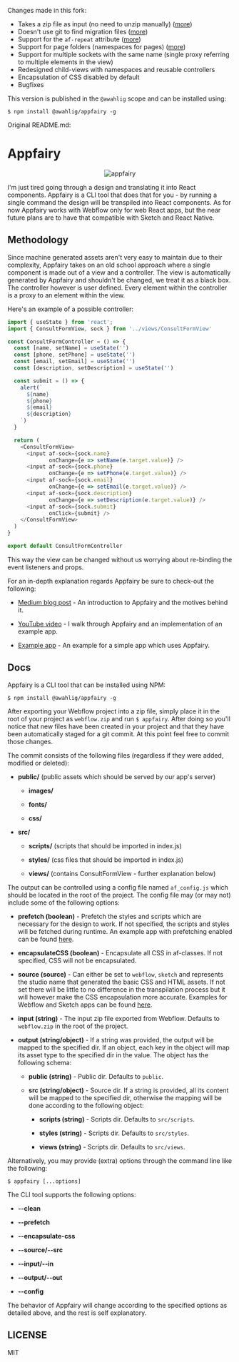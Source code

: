 Changes made in this fork:

- Takes a zip file as input (no need to unzip manually) ([more](https://github.com/awahlig/Appfairy/commit/41fc3589414ac8ff446451cc03c7f051b4d4d8b8))
- Doesn't use git to find migration files ([more](https://github.com/awahlig/Appfairy/commit/7b1b52c3f6ab4cdc9e7ec492a61f4a57394039b9))
- Support for the `af-repeat` attribute ([more](https://github.com/awahlig/Appfairy/commit/010b0409fe644c23889256c18cde1127818f2f1e))
- Support for page folders (namespaces for pages) ([more](https://github.com/awahlig/Appfairy/commit/56bfc9ba12d69506fff33c954e35d0bd0fe7805c))
- Support for multiple sockets with the same name (single proxy referring to multiple elements in the view)
- Redesigned child-views with namespaces and reusable controllers
- Encapsulation of CSS disabled by default
- Bugfixes

This version is published in the `@awahlig` scope and can be installed using:

    $ npm install @awahlig/appfairy -g

Original README.md:

# Appfairy

<p align="center"><img src="https://user-images.githubusercontent.com/7648874/45173702-8e98e700-b23b-11e8-96c7-2426ab03abe0.png" alt="appfairy"></p>

I'm just tired going through a design and translating it into React components. Appfairy is a CLI tool that does that for you - by running a single command the design will be transpiled into React components. As for now Appfairy works with Webflow only for web React apps, but the near future plans are to have that compatible with Sketch and React Native.

## Methodology

Since machine generated assets aren't very easy to maintain due to their complexity, Appfairy takes on an old school approach where a single component is made out of a view and a controller. The view is automatically generated by Appfairy and shouldn't be changed, we treat it as a black box. The controller however is user defined. Every element within the controller is a proxy to an element within the view.

Here's an example of a possible controller:

```js
import { useState } from 'react';
import { ConsultFormView, sock } from '../views/ConsultFormView'

const ConsultFormController = () => {
  const [name, setName] = useState('')
  const [phone, setPhone] = useState('')
  const [email, setEmail] = useState('')
  const [description, setDescription] = useState('')

  const submit = () => {
    alert(`
      ${name}
      ${phone}
      ${email}
      ${description}
    `)
  }

  return (
    <ConsultFormView>
      <input af-sock={sock.name}
             onChange={e => setName(e.target.value)} />
      <input af-sock={sock.phone}
             onChange={e => setPhone(e.target.value)} />
      <input af-sock={sock.email}
             onChange={e => setEmail(e.target.value)} />
      <input af-sock={sock.description}
             onChange={e => setDescription(e.target.value)} />
      <input af-sock={sock.submit}
             onClick={submit} />
    </ConsultFormView>
  )
}

export default ConsultFormController
```

This way the view can be changed without us worrying about re-binding the event listeners and props.

For an in-depth explanation regards Appfairy be sure to check-out the following:

- [Medium blog post](https://medium.com/@eytanmanor/how-to-create-a-react-app-out-of-a-webflow-project-309b696a0533) - An introduction to Appfairy and the motives behind it.

- [YouTube video](https://www.youtube.com/watch?v=6hJe6pZld0o) - I walk through Appfairy and an implementation of an example app.

- [Example app](https://github.com/DAB0mB/Appfairy/tree/master/examples/prefetch) - An example for a simple app which uses Appfairy.

## Docs

Appfairy is a CLI tool that can be installed using NPM:

    $ npm install @awahlig/appfairy -g

After exporting your Webflow project into a zip file, simply place it in the root of your project as `webflow.zip` and run `$ appfairy`. After doing so you'll notice that new files have been created in your project and that they have been automatically staged for a git commit. At this point feel free to commit those changes.

The commit consists of the following files (regardless if they were added, modified or deleted):

- **public/** (public assets which should be served by our app's server)

  - **images/**

  - **fonts/**

  - **css/**

- **src/**

  - **scripts/** (scripts that should be imported in index.js)

  - **styles/** (css files that should be imported in index.js)

  - **views/** (contains ConsultFormView - further explanation below)

The output can be controlled using a config file named `af_config.js` which should be located in the root of the project. The config file may (or may not) include some of the following options:

- **prefetch (boolean)** - Prefetch the styles and scripts which are necessary for the design to work. If not specified, the scripts and styles will be fetched during runtime. An example app with prefetching enabled can be found [here](https://github.com/DAB0mB/Appfairy/tree/master/examples/prefetch).

- **encapsulateCSS (boolean)** - Encapsulate all CSS in af-classes. If not specified, CSS will not be encapsulated.

- **source (source)** - Can either be set to `webflow`, `sketch` and represents the studio name that generated the basic CSS and HTML assets. If not set there will be little to no difference in the transpilation process but it will however make the CSS encapsulation more accurate. Examples for Webflow and Sketch apps can be found [here](https://github.com/DAB0mB/Appfairy/tree/master/examples).

- **input (string)** - The input zip file exported from Webflow. Defaults to `webflow.zip` in the root of the project.

- **output (string/object)** - If a string was provided, the output will be mapped to the specified dir. If an object, each key in the object will map its asset type to the specified dir in the value. The object has the following schema:

  - **public (string)** - Public dir. Defaults to `public`.

  - **src (string/object)** - Source dir. If a string is provided, all its content will be mapped to the specified dir, otherwise the mapping will be done according to the following object:

    - **scripts (string)** - Scripts dir. Defaults to `src/scripts`.

    - **styles (string)** - Scripts dir. Defaults to `src/styles`.

    - **views (string)** - Scripts dir. Defaults to `src/views`.

Alternatively, you may provide (extra) options through the command line like the following:

    $ appfairy [...options]

The CLI tool supports the following options:

- **--clean**

- **--prefetch**

- **--encapsulate-css**

- **--source/--src**

- **--input/--in**

- **--output/--out**

- **--config**

The behavior of Appfairy will change according to the specified options as detailed above, and the rest is self explanatory.

## LICENSE

MIT
